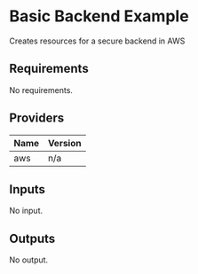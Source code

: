 # Basic Backend Example
Creates resources for a secure backend in AWS

<!-- BEGINNING OF PRE-COMMIT-TERRAFORM DOCS HOOK -->
## Requirements

No requirements.

## Providers

| Name | Version |
|------|---------|
| aws | n/a |

## Inputs

No input.

## Outputs

No output.

<!-- END OF PRE-COMMIT-TERRAFORM DOCS HOOK -->
